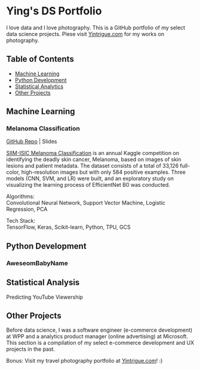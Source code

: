 # Ying's DS Portfolio

I love data and I love photography. This is a GitHub portfolio of my select data science projects. Plese visit [Yintrigue.com](https://yintrigue.com/) for my works on photography.

## Table of Contents

- [Machine Learning](#machine_learning)
- [Python Development](#python_dev)
- [Statistical Analytics](#statistical_analysis)
- [Other Projects](#others)

<a name="machine_learning"></a>

## Machine Learning

### Melanoma Classification 

[GitHub Repo](https://github.com/yintrigue/portfolio-ds/tree/master/melanoma) | Slides

[SIIM-ISIC Melanoma Classification](https://www.kaggle.com/c/siim-isic-melanoma-classification) is an annual Kaggle competition on identifying the deadly skin cancer, Melanoma, based on images of skin lesions and patient metadata. The dataset consists of a total of 33,126 full-color, high-resolution images but with only 584 positive examples. Three models (CNN, SVM, and LR) were built, and an exploratory study on visualizing the learning process of EfficientNet B0  was conducted.

Algorithms:  
Convolutional Neural Network, Support Vector Machine, Logistic Regression, PCA

Tech Stack:  
TensorFlow, Keras, Scikit-learn, Python, TPU, GCS

<a name="python_dev"></a>

## Python Development

### AweseomBabyName

<a name="statistical_analysis"></a>

## Statistical Analysis

Predicting YouTube Viewership

<a name="others"></a>

## Other Projects

Before data science, I was a software engineer (e-commerce development) at WPP and a analytics product manager (online advertising) at Microsoft. This section is a compilation of my select e-commerce development and UX projects in the past.

Bonus: Visit my travel photography portfolio at [Yintrigue.com]()! :)
